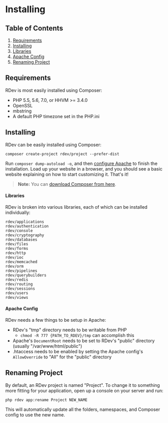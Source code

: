 # Installing

## Table of Contents
1. [Requirements](#requirements)
2. [Installing](#installing)
  1. [Libraries](#libraries)
  2. [Apache Config](#apache-config)
3. [Renaming Project](#renaming-project)

<h2 id="requirements">Requirements</h2>
RDev is most easily installed using Composer:

* PHP 5.5, 5.6, 7.0, or HHVM >= 3.4.0
* OpenSSL
* mbstring
* A default PHP timezone set in the PHP.ini

<h2 id="installing">Installing</h2>
RDev can be easily installed using Composer:

```
composer create-project rdev/project --prefer-dist
```

Run `composer dump-autoload -o`, and then [configure Apache](#apache-config) to finish the installation.  Load up your website in a browser, and you should see a basic website explaining on how to start customizing it.  That's it!

> **Note:** You can <a href="https://getcomposer.org/download/" target="_blank">download Composer from here</a>.

<h4 id="libraries">Libraries</h4>
RDev is broken into various libraries, each of which can be installed individually:

```
rdev/applications
rdev/authentication
rdev/console
rdev/cryptography
rdev/databases
rdev/files
rdev/forms
rdev/http
rdev/ioc
rdev/memcached
rdev/orm
rdev/pipelines
rdev/querybuilders
rdev/redis
rdev/routing
rdev/sessions
rdev/users
rdev/views
```

<h4 id="apache-config">Apache Config</h4>
RDev needs a few things to be setup in Apache:

* RDev's "tmp" directory needs to be writable from PHP
  * `chmod -R 777 {PATH_TO_RDEV}/tmp` can accomplish this
* Apache's `DocumentRoot` needs to be set to RDev's "public" directory (usually "/var/www/html/public")
* .htaccess needs to be enabled by setting the Apache config's `AllowOverride` to "All" for the "public" directory

<h2 id="renaming-project">Renaming Project</h2>
By default, an RDev project is named "Project".  To change it to something more fitting for your application, open up a console on your server and run:

```
php rdev app:rename Project NEW_NAME
```

This will automatically update all the folders, namespaces, and Composer config to use the new name.